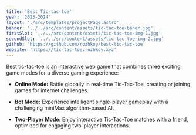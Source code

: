 ```yaml
---
title: 'Best Tic-tac-toe'
year: '2023-2024'
layout: './src/templates/projectPage.astro'
banner: '../../src/content/assets/tic-tac-toe-baner.jpg'
firstSlot: '../../src/content/assets/tic-tac-toe-img-1.jpg'
secondSlot: '../../src/content/assets/tic-tac-toe-img-2.jpg'
github: 'https://github.com/rozhkoy/best-tic-tac-toe'
website: 'https://tic-tac-toe.rozhkoy.xyz'
---
```


Best tic-tac-toe is an interactive web game that combines three exciting game modes for a diverse gaming experience:

-   **Online Mode:** Battle globally in real-time Tic-Tac-Toe, creating or joining games for internet challenges.

-   **Bot Mode:** Experience intelligent single-player gameplay with a challenging miniMax algorithm-based AI.

-   **Two-Player Mode:** Enjoy interactive Tic-Tac-Toe matches with a friend, optimized for engaging two-player interactions.
